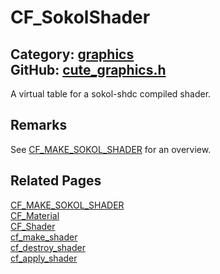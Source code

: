 # CF_SokolShader

Category: [graphics](https://github.com/RandyGaul/cute_framework/blob/master/docs/api_reference?id=graphics)  
GitHub: [cute_graphics.h](https://github.com/RandyGaul/cute_framework/blob/master/include/cute_graphics.h)  
---

A virtual table for a sokol-shdc compiled shader.

## Remarks

See [CF_MAKE_SOKOL_SHADER](https://github.com/RandyGaul/cute_framework/blob/master/docs/graphics/cf_make_sokol_shader.md) for an overview.

## Related Pages

[CF_MAKE_SOKOL_SHADER](https://github.com/RandyGaul/cute_framework/blob/master/docs/graphics/cf_make_sokol_shader.md)  
[CF_Material](https://github.com/RandyGaul/cute_framework/blob/master/docs/graphics/cf_material.md)  
[CF_Shader](https://github.com/RandyGaul/cute_framework/blob/master/docs/graphics/cf_shader.md)  
[cf_make_shader](https://github.com/RandyGaul/cute_framework/blob/master/docs/graphics/cf_make_shader.md)  
[cf_destroy_shader](https://github.com/RandyGaul/cute_framework/blob/master/docs/graphics/cf_destroy_shader.md)  
[cf_apply_shader](https://github.com/RandyGaul/cute_framework/blob/master/docs/graphics/cf_apply_shader.md)  
